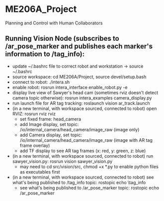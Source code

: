 # ME206A_Project
Planning and Control with Human Collaborators

## Running Vision Node (subscribes to /ar_pose_marker and publishes each marker's information to /tag_info):
- update ~/.bashrc file to correct robot and workstation -> source ~/.bashrc
- source workspace: cd ME206A/Project, source devel/setup.bash
- connect to robot: ./intera.sh
- enable robot: rosrun intera_interface enable_robot.py -e
- display live view of Sawyer's head cam (sometimes rviz doesn't detect camera topic otherwise): rosrun intera_examples camera_display.py
- run launch file for AR tag tracking: roslaunch vision ar_track.launch
- (in a new terminal, with workspace sourced, connected to robot) open RVIZ: rosrun rviz rviz
  - set fixed frame: head_camera
  - add Image display, set topic: /io/internal_camera/head_camera/image_raw (image only)
  - add Camera display, set topic: /io/internal_camera/head_camera/image_raw (image with AR tag frame overlay)
  - add TF display to see AR tag frames (x: red, y: green, z: blue)
- (in a new terminal, with workspace sourced, connected to robot) run sawyer_vision.py: rosrun vision sawyer_vision.py
  - may need to cd src/vision/src, chmod +x *.py to enable python files as executables first
- (in a new terminal, with workspace sourced, connected to robot) see what's being published to /tag_info topic: rostopic echo \tag_info
  - see what's being published to /ar_pose_marker topic: rostopic echo /ar_pose_marker
